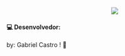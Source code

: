 <h1 align="center">
    <img src="https://blog.betrybe.com/wp-content/uploads/2020/01/logotipo_tryber.png" />
    <br>
</h1>


#### 💻 Desenvolvedor:

by: Gabriel Castro ! 🥇
